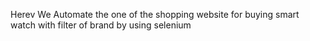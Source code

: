 Herev We Automate the one of the shopping website for buying smart watch with filter of brand by using selenium
